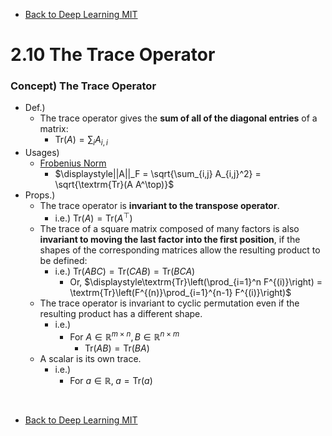* [Back to Deep Learning MIT](../../main.md)

# 2.10 The Trace Operator

### Concept) The Trace Operator
- Def.)
  -  The trace operator gives the **sum of all of the diagonal entries** of a matrix:
     - $`\displaystyle\textrm{Tr}(A) = \sum_i A_{i,i}`$
- Usages)
  - [Frobenius Norm](../05/note.md#concept-frobenius-norm)
    - $`\displaystyle||A||_F = \sqrt{\sum_{i,j} A_{i,j}^2} = \sqrt{\textrm{Tr}(A A^\top)}`$
- Props.)
  - The trace operator is **invariant to the transpose operator**.
    - i.e.) $`\textrm{Tr}(A) = \textrm{Tr}(A^\top)`$
  - The trace of a square matrix composed of many factors is also **invariant to moving the last factor into the first position**, if the shapes of the corresponding matrices allow the resulting product to be defined:
    - i.e.) $`\textrm{Tr}(ABC) = \textrm{Tr}(CAB) = \textrm{Tr}(BCA)`$
      - Or, $`\displaystyle\textrm{Tr}\left(\prod_{i=1}^n F^{(i)}\right) = \textrm{Tr}\left(F^{(n)}\prod_{i=1}^{n-1} F^{(i)}\right)`$
  - The trace operator is invariant to cyclic permutation even if the resulting product has a different shape.
    - i.e.)
      - For $`A\in \mathbb{R}^{m\times n}, B\in \mathbb{R}^{n\times m}`$
        - $`\textrm{Tr}(AB) = \textrm{Tr}(BA)`$
  - A scalar is its own trace.
    - i.e.)
      - For $`a\in\mathbb{R}, \; a = \textrm{Tr}(a)`$

<br>

* [Back to Deep Learning MIT](../../main.md)